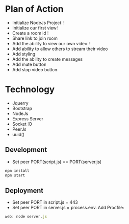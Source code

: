 # Plan of Action

- Initialize NodeJs Project !
- Initialize our first view!
- Create a room id !
- Share link to join room
- Add the ability to view our own video !
- Add ability to allow others to stream their video
- Add styling
- Add the ability to create messages
- Add mute button
- Add stop video button

# Technology

- Jquerry
- Bootstrap
- NodeJs
- Express Server
- Socket IO
- PeerJs
- uuid()

## Development

- Set peer PORT(script.js) == PORT(server.js)

```js
npm install
npm start
```

## Deployment

- Set peer PORT in script.js = 443
- Set peer PORT in server.js = process.env.
  Add Procfile:

```js
web: node server.js
```
